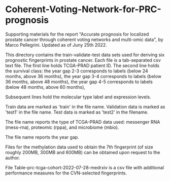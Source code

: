 # Coherent-Voting-Network-for-PRC-prognosis
Supporting materials for the report
"Accurate prognosis for localized prostate cancer through coherent voting networks and multi-omic data",
by Marco Pellegrini. Updated as of Juny 25th 2022.


This directory  contains the train-validate-test data sets used for deriving six prognostic fingerprints in prostate cancer. 
Each file is a tab-separated csv text file. 
The first line holds TCGA-PRAD patient ID. 
The second line holds the survival class:
the year gap 2-3 corresponds to labels (below 24 months, above 36 months),
the year gap 3-4 corresponds to labels (below 36 months, above 48 months),
the year gap 4-5 corresponds to labels (below 48 months, above 60 months),

Subsequent lines hold the molecular type label and expression levels.

Train data are marked as 'train' in the file name. 
Validation data is marked as 'test1' in the file name. 
Test data is marked as 'test2' in the filename. 

The file name reports the type of TCGA-PRAD data used:
messenger RNA (mess-rna), proteomic (rppa), and microbiome (mbio).

The file name reports the year gap. 

Files for the methylation data used to obtain the 7th fingerprint (of size roughly 200MB, 300MB and 600MB) can be obtained upon request to the author.

File Table-prc-tcga-cohort-2022-07-28-medrxiv  is a csv file with additional performance  measures for the CVN-selected fingerprints.
